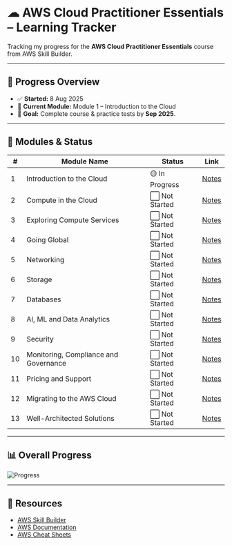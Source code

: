 # ☁ AWS Cloud Practitioner Essentials – Learning Tracker

Tracking my progress for the **AWS Cloud Practitioner Essentials** course from AWS Skill Builder.

---

## 📅 Progress Overview
- ✅ **Started:** 8 Aug 2025
- 📍 **Current Module:** Module 1 – Introduction to the Cloud
- 🎯 **Goal:** Complete course & practice tests by **Sep 2025**.

---

## 📂 Modules & Status
| #  | Module Name | Status | Link |
|----|-------------|--------|------|
| 1  | Introduction to the Cloud | 🟡 In Progress | [Notes](modules/module01-introduction.md) |
| 2  | Compute in the Cloud | ⬜ Not Started | [Notes](modules/module02-compute.md) |
| 3  | Exploring Compute Services | ⬜ Not Started | [Notes](modules/module03-exploring-compute.md) |
| 4  | Going Global | ⬜ Not Started | [Notes](modules/module04-going-global.md) |
| 5  | Networking | ⬜ Not Started | [Notes](modules/module05-networking.md) |
| 6  | Storage | ⬜ Not Started | [Notes](modules/module06-storage.md) |
| 7  | Databases | ⬜ Not Started | [Notes](modules/module07-databases.md) |
| 8  | AI, ML and Data Analytics | ⬜ Not Started | [Notes](modules/module08-ai-ml-data-analytics.md) |
| 9  | Security | ⬜ Not Started | [Notes](modules/module09-security.md) |
| 10 | Monitoring, Compliance and Governance | ⬜ Not Started | [Notes](modules/module10-monitoring-compliance.md) |
| 11 | Pricing and Support | ⬜ Not Started | [Notes](modules/module11-pricing-support.md) |
| 12 | Migrating to the AWS Cloud | ⬜ Not Started | [Notes](modules/module12-migrating.md) |
| 13 | Well-Architected Solutions | ⬜ Not Started | [Notes](modules/module13-well-architected.md) |

---

## 📊 Overall Progress
![Progress](https://progress-bar.dev/0/?title=Overall&width=300)

---

## 🔗 Resources
- [AWS Skill Builder](https://skillbuilder.aws/)
- [AWS Documentation](https://docs.aws.amazon.com/)
- [AWS Cheat Sheets](https://tutorialsdojo.com/aws-cheat-sheets/)
